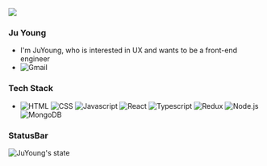 <a href="https://hits.seeyoufarm.com"><img src="https://hits.seeyoufarm.com/api/count/incr/badge.svg?url=https%3A%2F%2Fgithub.com%2Fgjbae1212%2Fhit-counter"/></a>

### Ju Young
- I'm JuYoung, who is interested in UX and wants to be a front-end engineer
- ![Gmail](http://img.shields.io/badge/-Gmail-EA4335?style=flat&logo=Gmail&logoColor=white)

### Tech Stack
- ![HTML](http://img.shields.io/badge/-html-E96228?style=flat&logo=HTML5&logoColor=white) ![CSS](http://img.shields.io/badge/-css-3595CF?style=flat&logo=CSS3) ![Javascript](http://img.shields.io/badge/-Javascript-F7DF1E?style=flat&logo=javaScript&logoColor=white) ![React](http://img.shields.io/badge/-React-61DAFB?style=flat&logo=react&logoColor=white) ![Typescript](http://img.shields.io/badge/-Typescript-3178C6?style=flat&logo=typeScript&logoColor=white) ![Redux](http://img.shields.io/badge/-Redux-3178C6?style=flat&logo=redux&logoColor=white) ![Node.js](http://img.shields.io/badge/-Node.js-339933?style=flat&logo=node.js&logoColor=white) ![MongoDB](http://img.shields.io/badge/-MongoDB-47A248?style=flat&logo=MongoDB&logoColor=white) 

### StatusBar

![JuYoung's state](https://github-readme-stats.vercel.app/api?username=tTab1204&show_icons=true&theme=tokyonight)

<!-- ![Top Langs](https://github-readme-stats.vercel.app/api/top-langs/?username=tTab1204&theme=tokyonight) -->
